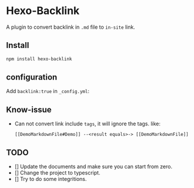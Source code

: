 # Hexo-Backlink

A plugin to convert backlink in `.md` file to `in-site` link.

## Install

```bash
npm install hexo-backlink
```

## configuration

Add `backlink:true` in `_config.yml`:

## Know-issue

- Can not convert link include `tags`, it will ignore the tags. like:

  ```
  [[DemoMarkdownFile#Demo]] --<result equals>-> [[DemoMarkdownFile]]
  ```

## TODO

- [] Update the documents and make sure you can start from zero.
- [] Change the project to typescript.
- [] Try to do some integritions.
